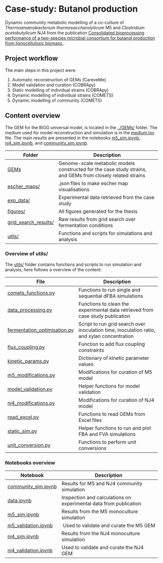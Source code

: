 # Case-study: Butanol production
Dynamic community metabolic modelling of a co-culture of *Thermoanaerobacterium thermosaccharolyticum* M5 and *Clostridium acetobutylicum* NJ4 from the publication [Consolidated bioprocessing performance of a two-species microbial consortium for butanol production from lignocellulosic biomass
](https://doi.org/10.1002/bit.27464).

## Project workflow

The main steps in this project were:

1. Automatic reconstruction of GEMs (CareveMe)
1. Model validation and curation (COBRApy)
1. Static modelling of individual strains (COBRApy)
1. Dynamic modelling of individual strains (COMETS)
1. Dynamic modelling of community (COMETS)

## Content overview

The GEM for the BiGG universal model, is located in the [../GEMs/](../GEMs/) folder.
The medium used for model reconstruction and simulation is in the [medium.tsv](medium.tsv) file.
The main results are presented in the notebooks [m5_sim.ipynb](m5_sim.ipynb), [nj4_sim.ipynb](nj4_sim.ipynb), and [community_sim.ipynb](community_sim.ipynb).

| Folder | Description |
|--------|-------------|
|[GEMs](../CBP_butanol/GEMs/) | Genome-scale metabolic models constructed for the case study strains, and GEMs from closely related strains |
|[escher_maps/](../CBP_butanol/escher_maps/) | .json files to make escher map visualisations|
|[exp_data/](../CBP_butanol/exp_data/) | Experimental data retrieved from the case study |
|[figures/](../CBP_butanol/figures/) | All figures generated for the thesis|
|[grid_search_results/](../CBP_butanol/grid_search_results/) | Raw results from grid search over fermentation conditions |
|[utils/](../CBP_butanol/utils/) | Functions and scripts for simulations and analysis |


### Overview of utils/

The [utils/](../CBP_butanol/utils/) folder contains functions and scripts to run simulation and analysis, here follows a overview of the content:

| File | Description |
|------|-------------|
|[comets_functions.py](utils/comets_functions.py) | Functions to run single and sequential dFBA simulations |
|[data_processing.py](utils/data_processing.py) | Functions to clean the experimental data retrieved from case study publication |
|[fermentation_optimisation.py](utils/fermentation_optimisation.py) | Script to run grid search over inoculation time, inoculation ratio, and xylan concentration |
|[flux_coupling.py](utils/flux_coupling.py) | Function to add flux coupling constraints |
|[kinetic_params.py](utils/kinetic_params.py) | Dictionary of kinetic parameter values |
|[m5_modifications.py](utils/m5_modifications.py) | Modifications for curation of M5 model |
|[model_validation.py](utils/model_validation.py) | Helper functions for model validation |
|[nj4_modifications.py](utils/nj4_modifications.py) | Modifications for curation of NJ4 model |
|[read_excel.py](utils/read_excel.py) | Functions to read GEMs from Excel files |
|[static_sim.py](utils/static_sim.py) | Helper functions to run and plot FBA and FVA simulations |
|[unit_conversion.py](utils/unit_conversion.py) | Functions to perform unit conversions |


### Notebooks overview

| Notebook | Description |
|----------|-------------|
|[community_sim.ipynb](community_sim.ipynb) | Results for M5 and NJ4 community simulation|
|[data.ipynb](data.ipynb) | Inspection and calculations on experimental data from publication |
|[m5_sim.ipynb](m5_sim.ipynb) | Results from the M5 monoculture simulation |
|[m5_validation.ipynb](m5_validation.ipynb) | Used to validate and curate the M5 GEM |
|[nj4_sim.ipynb](nj4_sim.ipynb) | Results from the NJ4 monoculture simulation |
|[nj4_validation.ipynb](nj4_validation.ipynb) | Used to validate and curate the NJ4 GEM |
